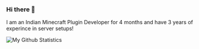 ### Hi there 👋
 I am an Indian Minecraft Plugin Developer for 4 months and have 3 years of experince in server setups!
 
 ![My Github Statistics](https://github-readme-stats.vercel.app/api?username=aarushbhutra&show_icons=true&theme=merko)
<!--
**aarushbhutra/aarushbhutra** is a ✨ _special_ ✨ repository because its `README.md` (this file) appears on your GitHub profile.

Here are some ideas to get you started:

- 🔭 I’m currently working on ...
- 🌱 I’m currently learning ...
- 👯 I’m looking to collaborate on ...
- 🤔 I’m looking for help with ...
- 💬 Ask me about ...
- 📫 How to reach me: ...
- 😄 Pronouns: ...
- ⚡ Fun fact: ...
-->
